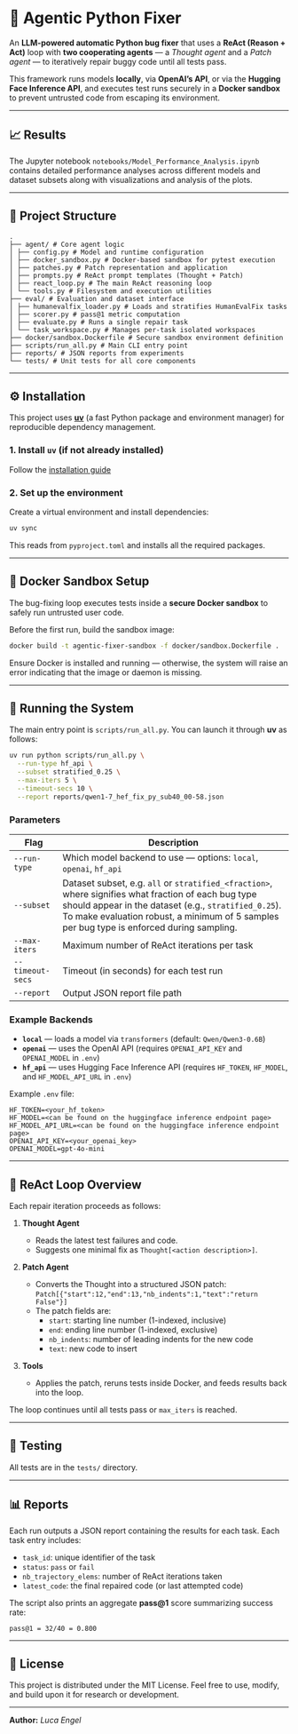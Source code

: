 # 🧠 Agentic Python Fixer

An **LLM-powered automatic Python bug fixer** that uses a **ReAct (Reason + Act)** loop with **two cooperating agents** — a *Thought agent* and a *Patch agent* — to iteratively repair buggy code until all tests pass.  

This framework runs models **locally**, via **OpenAI’s API**, or via the **Hugging Face Inference API**, and executes test runs securely in a **Docker sandbox** to prevent untrusted code from escaping its environment.

---

## 📈 Results

The Jupyter notebook `notebooks/Model_Performance_Analysis.ipynb` contains detailed performance analyses across different models and dataset subsets along with visualizations and analysis of the plots.



---


## 📁 Project Structure

```text
.
├── agent/ # Core agent logic
│ ├── config.py # Model and runtime configuration
│ ├── docker_sandbox.py # Docker-based sandbox for pytest execution
│ ├── patches.py # Patch representation and application
│ ├── prompts.py # ReAct prompt templates (Thought + Patch)
│ ├── react_loop.py # The main ReAct reasoning loop
│ └── tools.py # Filesystem and execution utilities
├── eval/ # Evaluation and dataset interface
│ ├── humanevalfix_loader.py # Loads and stratifies HumanEvalFix tasks
│ ├── scorer.py # pass@1 metric computation
│ ├── evaluate.py # Runs a single repair task
│ └── task_workspace.py # Manages per-task isolated workspaces
├── docker/sandbox.Dockerfile # Secure sandbox environment definition
├── scripts/run_all.py # Main CLI entry point
├── reports/ # JSON reports from experiments
└── tests/ # Unit tests for all core components
````

---

## ⚙️ Installation

This project uses [**uv**](https://github.com/astral-sh/uv) (a fast Python package and environment manager) for reproducible dependency management.

### 1. Install `uv` (if not already installed) 
Follow the [installation guide](https://docs.astral.sh/uv/getting-started/installation/)

### 2. Set up the environment

Create a virtual environment and install dependencies:

```bash
uv sync
```

This reads from `pyproject.toml` and installs all the required packages.

---

## 🧩 Docker Sandbox Setup

The bug-fixing loop executes tests inside a **secure Docker sandbox** to safely run untrusted user code.

Before the first run, build the sandbox image:

```bash
docker build -t agentic-fixer-sandbox -f docker/sandbox.Dockerfile .
```

Ensure Docker is installed and running — otherwise, the system will raise an error indicating that the image or
daemon is missing.

---

## 🚀 Running the System

The main entry point is `scripts/run_all.py`.
You can launch it through **uv** as follows:

```bash
uv run python scripts/run_all.py \
  --run-type hf_api \
  --subset stratified_0.25 \
  --max-iters 5 \
  --timeout-secs 10 \
  --report reports/qwen1-7_hef_fix_py_sub40_00-58.json
```

### Parameters

| Flag             | Description                                                                                                                                                                                                                                                          |
| ---------------- |----------------------------------------------------------------------------------------------------------------------------------------------------------------------------------------------------------------------------------------------------------------------|
| `--run-type`     | Which model backend to use — options: `local`, `openai`, `hf_api`                                                                                                                                                                                                    |
| `--subset`       | Dataset subset, e.g. `all` or `stratified_<fraction>`, where <fraction> signifies what fraction of each bug type should appear in the dataset (e.g., `stratified_0.25`). To make evaluation robust, a minimum of 5 samples per bug type is enforced during sampling. |
| `--max-iters`    | Maximum number of ReAct iterations per task                                                                                                                                                                                                                          |
| `--timeout-secs` | Timeout (in seconds) for each test run                                                                                                                                                                                                                               |
| `--report`       | Output JSON report file path                                                                                                                                                                                                                                         |

### Example Backends

* **`local`** — loads a model via `transformers` (default: `Qwen/Qwen3-0.6B`)
* **`openai`** — uses the OpenAI API (requires `OPENAI_API_KEY` and `OPENAI_MODEL` in `.env`)
* **`hf_api`** — uses Hugging Face Inference API (requires `HF_TOKEN`, `HF_MODEL`, and `HF_MODEL_API_URL` in `.env`)

Example `.env` file:

```env
HF_TOKEN=<your_hf_token>
HF_MODEL=<can be found on the huggingface inference endpoint page>
HF_MODEL_API_URL=<can be found on the huggingface inference endpoint page>
OPENAI_API_KEY=<your_openai_key>
OPENAI_MODEL=gpt-4o-mini
```

---

## 🧠 ReAct Loop Overview

Each repair iteration proceeds as follows:

1. **Thought Agent**

    * Reads the latest test failures and code.
    * Suggests one minimal fix as `Thought[<action description>]`.

2. **Patch Agent**

    * Converts the Thought into a structured JSON patch:
      `Patch[{"start":12,"end":13,"nb_indents":1,"text":"return False"}]`
    * The patch fields are:
      * `start`: starting line number (1-indexed, inclusive)
      * `end`: ending line number (1-indexed, exclusive)
      * `nb_indents`: number of leading indents for the new code
      * `text`: new code to insert

3. **Tools**

    * Applies the patch, reruns tests inside Docker, and feeds results back into the loop.

The loop continues until all tests pass or `max_iters` is reached.

---

## 🧪 Testing

All tests are in the `tests/` directory.

---

## 📊 Reports

Each run outputs a JSON report containing the results for each task. Each task entry includes:
- `task_id`: unique identifier of the task
- `status`: `pass` or `fail`
- `nb_trajectory_elems`: number of ReAct iterations taken
- `latest_code`: the final repaired code (or last attempted code)

The script also prints an aggregate **pass@1** score summarizing success rate:

```
pass@1 = 32/40 = 0.800
```

---

## 🧾 License

This project is distributed under the MIT License.
Feel free to use, modify, and build upon it for research or development.

---

**Author:** *Luca Engel*

